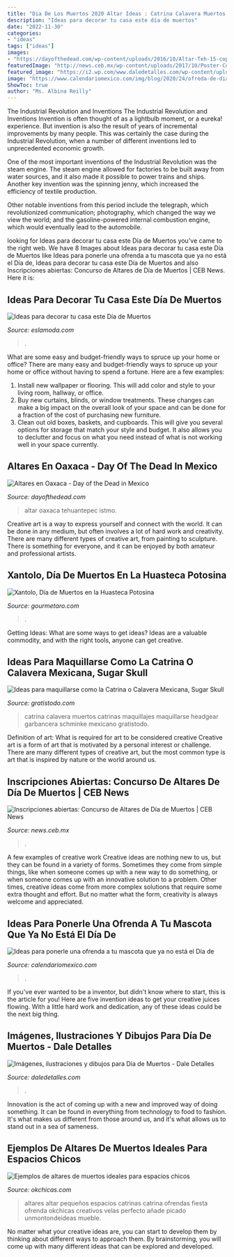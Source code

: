 ```yaml
---
title: "Dia De Los Muertos 2020 Altar Ideas : Catrina Calavera Muertos Catrinas Maquillajes Maquillarse Headgear Garbancera Schminke Mexicano Gratistodo"
description: "Ideas para decorar tu casa este día de muertos"
date: "2022-11-30"
categories:
- "ideas"
tags: ["ideas"]
images:
- "https://dayofthedead.com/wp-content/uploads/2016/10/Altar-Teh-15-copy.jpg"
featuredImage: "http://news.ceb.mx/wp-content/uploads/2017/10/Poster-Concurso-Altares-683x1024.jpg"
featured_image: "https://i2.wp.com/www.daledetalles.com/wp-content/uploads/2013/10/diademuertostradicion1.jpg?resize=600%2C545"
image: "https://www.calendariomexico.com/img/blog/2020/24/ofreda-de-dia-de-muertos-con-mascotas-wa5.jpg"
ShowToc: true
author: "Ms. Albina Reilly"
---
```



The Industrial Revolution and Inventions
The Industrial Revolution and Inventions
Invention is often thought of as a lightbulb moment, or a eureka! experience. But invention is also the result of years of incremental improvements by many people. This was certainly the case during the Industrial Revolution, when a number of different inventions led to unprecedented economic growth.

One of the most important inventions of the Industrial Revolution was the steam engine. The steam engine allowed for factories to be built away from water sources, and it also made it possible to power trains and ships. Another key invention was the spinning jenny, which increased the efficiency of textile production.

Other notable inventions from this period include the telegraph, which revolutionized communication; photography, which changed the way we view the world; and the gasoline-powered internal combustion engine, which would eventually lead to the automobile.

	

		
looking for Ideas para decorar tu casa este Día de Muertos you've came to the right web. We have 8 Images about Ideas para decorar tu casa este Día de Muertos like Ideas para ponerle una ofrenda a tu mascota que ya no está el Día de, Ideas para decorar tu casa este Día de Muertos and also Inscripciones abiertas: Concurso de Altares de Día de Muertos | CEB News. Here it is:
		
    
## Ideas Para Decorar Tu Casa Este Día De Muertos

<img loading=lazy src="https://eslamoda.com/wp-content/uploads/sites/2/2020/10/dia-de-muertos-decoracion-1.jpg" onerror="this.onerror=null;this.src='https://tse2.mm.bing.net/th?id=OIP.idEvoVFeki3oYT-0kN7HBwAAAA&amp;pid=15.1';" alt="Ideas para decorar tu casa este Día de Muertos">

_Source: eslamoda.com_

>. 

	

What are some easy and budget-friendly ways to spruce up your home or office?
There are many easy and budget-friendly ways to spruce up your home or office without having to spend a fortune. Here are a few examples: 
1. Install new wallpaper or flooring. This will add color and style to your living room, hallway, or office. 
2. Buy new curtains, blinds, or window treatments. These changes can make a big impact on the overall look of your space and can be done for a fraction of the cost of purchasing new furniture. 
3. Clean out old boxes, baskets, and cupboards. This will give you several options for storage that match your style and budget. It also allows you to declutter and focus on what you need instead of what is not working well in your space currently. 

    
## Altares En Oaxaca - Day Of The Dead In Mexico

<img loading=lazy src="https://dayofthedead.com/wp-content/uploads/2016/10/Altar-Teh-15-copy.jpg" onerror="this.onerror=null;this.src='https://tse1.mm.bing.net/th?id=OIP.GlxpQlqCpN0OwTrAi7vrPwHaFC&amp;pid=15.1';" alt="Altares en Oaxaca - Day of the Dead in Mexico">

_Source: dayofthedead.com_

>altar oaxaca tehuantepec istmo. 

	

Creative art is a way to express yourself and connect with the world. It can be done in any medium, but often involves a lot of hard work and creativity. There are many different types of creative art, from painting to sculpture. There is something for everyone, and it can be enjoyed by both amateur and professional artists.

    
## Xantolo, Día De Muertos En La Huasteca Potosina

<img loading=lazy src="http://gourmetaro.com/wp-content/uploads/2020/10/xantolo-slp-2.jpg" onerror="this.onerror=null;this.src='https://tse4.mm.bing.net/th?id=OIP.1DEL6xcM4pA3ROPrQpmObgHaEK&amp;pid=15.1';" alt="Xantolo, Día de Muertos en la Huasteca Potosina">

_Source: gourmetaro.com_

>. 

	

Getting Ideas: What are some ways to get ideas?
Ideas are a valuable commodity, and with the right tools, anyone can get creative.

    
## Ideas Para Maquillarse Como La Catrina O Calavera Mexicana, Sugar Skull

<img loading=lazy src="https://www.gratistodo.com/wp-content/uploads/2016/09/maquillaje-calavera-mexicana-catrina-800x529.jpg" onerror="this.onerror=null;this.src='https://tse2.mm.bing.net/th?id=OIP.xoMJs8YlDEe-5gO1RNHgLQHaE5&amp;pid=15.1';" alt="Ideas para maquillarse como la Catrina o Calavera Mexicana, Sugar Skull">

_Source: gratistodo.com_

>catrina calavera muertos catrinas maquillajes maquillarse headgear garbancera schminke mexicano gratistodo. 

	

Definition of art: What is required for art to be considered creative
Creative art is a form of art that is motivated by a personal interest or challenge. There are many different types of creative art, but the most common type is art that is inspired by nature or the world around us.

    
## Inscripciones Abiertas: Concurso De Altares De Día De Muertos | CEB News

<img loading=lazy src="http://news.ceb.mx/wp-content/uploads/2017/10/Poster-Concurso-Altares-683x1024.jpg" onerror="this.onerror=null;this.src='https://tse1.mm.bing.net/th?id=OIP.KZR6di1z-C0j8CE0PqhSjwHaLG&amp;pid=15.1';" alt="Inscripciones abiertas: Concurso de Altares de Día de Muertos | CEB News">

_Source: news.ceb.mx_

>. 

	

A few examples of creative work
Creative ideas are nothing new to us, but they can be found in a variety of forms. Sometimes they come from simple things, like when someone comes up with a new way to do something, or when someone comes up with an innovative solution to a problem. Other times, creative ideas come from more complex solutions that require some extra thought and effort. But no matter what the form, creativity is always welcome and appreciated.

    
## Ideas Para Ponerle Una Ofrenda A Tu Mascota Que Ya No Está El Día De

<img loading=lazy src="https://www.calendariomexico.com/img/blog/2020/24/ofreda-de-dia-de-muertos-con-mascotas-wa5.jpg" onerror="this.onerror=null;this.src='https://tse1.mm.bing.net/th?id=OIP.3cSHFLIyzhK6MND9vOTefQHaE7&amp;pid=15.1';" alt="Ideas para ponerle una ofrenda a tu mascota que ya no está el Día de">

_Source: calendariomexico.com_

>. 

	

If you've ever wanted to be a inventor, but didn't know where to start, this is the article for you! Here are five invention ideas to get your creative juices flowing. With a little hard work and dedication, any of these ideas could be the next big thing.

    
## Imágenes, Ilustraciones Y Dibujos Para Día De Muertos - Dale Detalles

<img loading=lazy src="https://i2.wp.com/www.daledetalles.com/wp-content/uploads/2013/10/diademuertostradicion1.jpg?resize=600%2C545" onerror="this.onerror=null;this.src='https://tse1.mm.bing.net/th?id=OIP.cwi9b4MzTJSoJSe1xcwU0AHaGu&amp;pid=15.1';" alt="Imágenes, ilustraciones y dibujos para Día de Muertos - Dale Detalles">

_Source: daledetalles.com_

>. 

	

Innovation is the act of coming up with a new and improved way of doing something. It can be found in everything from technology to food to fashion. It's what makes us different from those around us, and it's what allows us to stand out in a sea of sameness.

    
## Ejemplos De Altares De Muertos Ideales Para Espacios Chicos

<img loading=lazy src="https://www.okchicas.com/wp-content/uploads/2019/10/Ideas-altares-muertos-espacios-pequeños-9-525x700.jpg" onerror="this.onerror=null;this.src='https://tse2.mm.bing.net/th?id=OIP.VUfMvL-GAWG5MDJhGI3WQQHaJ4&amp;pid=15.1';" alt="Ejemplos de altares de muertos ideales para espacios chicos">

_Source: okchicas.com_

>altares altar pequeños espacios catrinas catrina ofrendas fiesta ofrenda okchicas creativos velas perfecto añade picado unmontondeideas mueble. 

	

No matter what your creative ideas are, you can start to develop them by thinking about different ways to approach them. By brainstorming, you will come up with many different ideas that can be explored and developed.

